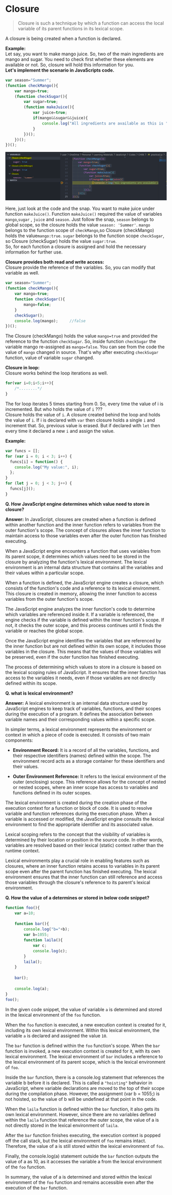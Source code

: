 # Closure
>Closure is such a technique by which a function can access the local variable of its parent functions in its lexical scope.

A closure is being created when a function is declared.  

**Example:**  
Let say, you want to make mango juice. So, two of the main ingredients are mango and sugar. You need to check first whether these elements are available or not. So, closure will hold this information for you.  
**Let's implement the scenario in JavaScripts code.**
```js
var season="Summer";
(function checkMango(){
    var mango=true;
    (function checkSugar(){
        var sugar=true;
        (function makeJuice(){
            var juice=true;
            if(mango&&sugar&&juice){
                console.log("All ingredients are available as this is "+season+"season");
            }
        })();
    })();
})();
```
![Execution process](https://github.com/Jahid-Iqbal/Short-Summary-of-You-Don-t-Know-JavaScript-by-Kyle-Simpson/blob/main/closure.png)

Here, just look at the code and the snap. You want to make juice under function `makeJuice()`. Function `makeJuice()` required the value of variables `mango`,`sugar` , `juice` and `season`. Just follow the snap, `season` belongs to global scope, so the closure holds the value `season: 'Summer'`. `mango` belongs to the function scope of `checkMango`,so Closure (checkMango) holds the value`mango:true`. `sugar` belongs to the function scope `checkSugar`, so Closure (checkSugar) holds the value `sugar:true`.  
So, for each function a closure is assigned and hold the necessary information for further use.

**Closure provides both read and write access:**  
Closure provide the reference of the variables. So, you can modify that variable as well.
```js
var season="Summer";
(function checkMango(){
    var mango=true;
    function checkSugar(){
        mango=false;
    }
    checkSugar();
    console.log(mango);     //false
})();
```
The Closure (checkMango) holds the value `mango=true` and provided the reference to the function `checkSugar`. So, inside function `checkSugar` the variable mango re-assigned as `mango=false`. You can see from the code the value of `mango` changed in source. That's why after executing `checkSugar` function, value of variable `sugar` changed.

**Closure in loop:**  
Closure works behind the loop iterations as well.
```js
for(var i=0;i<5;i++){
    /*........*/
}
```
The for loop iterates 5 times starting from 0. So, every time the value of i is incremented. But who holds the value of `i` ???  
Closure holds the value of `i`. A closure created behind the loop and holds the value of `i`. If i is declared with `var` then closure holds a single `i` and increment that. So, previous value is erased. But if declared with `let` then every time it declared a new `i` and assign the value.

**Example:**

```js
var funcs = [];
for (var i = 0; i < 3; i++) {
  funcs[i] = function() {
    console.log("My value:", i);
  };
}
for (let j = 0; j < 3; j++) {
  funcs[j]();
}
```

**Q. How JavaScript engine determines which value need to store in closure?**

**Answer:** In JavaScript, closures are created when a function is defined within another function and the inner function refers to variables from the outer function's scope. The concept of closures allows the inner function to maintain access to those variables even after the outer function has finished executing.

When a JavaScript engine encounters a function that uses variables from its parent scope, it determines which values need to be stored in the closure by analyzing the function's lexical environment. The lexical environment is an internal data structure that contains all the variables and their values within a particular scope.

When a function is defined, the JavaScript engine creates a closure, which consists of the function's code and a reference to its lexical environment. This closure is created in memory, allowing the inner function to access variables from the outer function's scope.

The JavaScript engine analyzes the inner function's code to determine which variables are referenced inside it. If a variable is referenced, the engine checks if the variable is defined within the inner function's scope. If not, it checks the outer scope, and this process continues until it finds the variable or reaches the global scope.

Once the JavaScript engine identifies the variables that are referenced by the inner function but are not defined within its own scope, it includes those variables in the closure. This means that the values of those variables will be preserved, even if the outer function has finished executing.

The process of determining which values to store in a closure is based on the lexical scoping rules of JavaScript. It ensures that the inner function has access to the variables it needs, even if those variables are not directly defined within its scope.

**Q. what is lexical environment?**

**Answer:** A lexical environment is an internal data structure used by JavaScript engines to keep track of variables, functions, and their scopes during the execution of a program. It defines the association between variable names and their corresponding values within a specific scope.

In simpler terms, a lexical environment represents the environment or context in which a piece of code is executed. It consists of two main components:

- **Environment Record:** It is a record of all the variables, functions, and their respective identifiers (names) defined within the scope. The environment record acts as a storage container for these identifiers and their values.

- **Outer Environment Reference:** It refers to the lexical environment of the outer (enclosing) scope. This reference allows for the concept of nested or nested scopes, where an inner scope has access to variables and functions defined in its outer scopes.

The lexical environment is created during the creation phase of the execution context for a function or block of code. It is used to resolve variable and function references during the execution phase. When a variable is accessed or modified, the JavaScript engine consults the lexical environment to find the appropriate identifier and its associated value.

Lexical scoping refers to the concept that the visibility of variables is determined by their location or position in the source code. In other words, variables are resolved based on their lexical (static) context rather than the runtime context.

Lexical environments play a crucial role in enabling features such as closures, where an inner function retains access to variables in its parent scope even after the parent function has finished executing. The lexical environment ensures that the inner function can still reference and access those variables through the closure's reference to its parent's lexical environment.

**Q. How the value of a determines or stored in below code snippet?**

```js
function foo(){
    var a=10;

    function bar(){
        console.log("b="+b);
        var b=1055;
        function laila(){
            var c;
            console.log(c);
        }
        laila();
    }

    bar();

    console.log(a);
}
foo();
```

In the given code snippet, the value of variable `a` is determined and stored in the lexical environment of the `foo` function.

When the `foo` function is executed, a new execution context is created for it, including its own lexical environment. Within this lexical environment, the variable `a` is declared and assigned the value `10`.

The `bar` function is defined within the `foo` function's scope. When the `bar` function is invoked, a new execution context is created for it, with its own lexical environment. The lexical environment of `bar` includes a reference to the lexical environment of its parent scope, which is the lexical environment of `foo`.

Inside the `bar` function, there is a console.log statement that references the variable b before it is declared. This is called a `"hoisting"` behavior in JavaScript, where variable declarations are moved to the top of their scope during the compilation phase. However, the assignment (var b = 1055;) is not hoisted, so the value of b will be undefined at that point in the code.

When the `laila` function is defined within the `bar` function, it also gets its own lexical environment. However, since there are no variables defined within the `laila` function that reference the outer scope, the value of a is not directly stored in the lexical environment of `laila`.

After the `bar` function finishes executing, the execution context is popped off the call stack, but the lexical environment of `foo` remains intact. Therefore, the value of a is still stored within the lexical environment of `foo`.

Finally, the console.log(a) statement outside the `bar` function outputs the value of a as 10, as it accesses the variable a from the lexical environment of the `foo` function.

In summary, the value of a is determined and stored within the lexical environment of the `foo` function and remains accessible even after the execution of the `bar` function.

